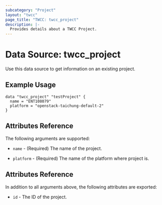 ```yaml
---
subcategory: "Project"
layout: "twcc"
page_title: "TWCC: twcc_project"
description: |-
  Provides details about a TWCC Project.
---
```


# Data Source: twcc_project

Use this data source to get information on an existing project.

## Example Usage

```hcl
data "twcc_project" "testProject" {
  name = "ENT108079"
  platform = "openstack-taichung-default-2"
}
```

## Attributes Reference

The following arguments are supported:

* `name` - (Required) The name of the project.

* `platform` - (Required) The name of the platform where project is.

## Attributes Reference

In addition to all arguments above, the following attributes are exported:

* `id` - The ID of the project.
